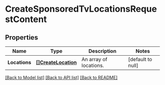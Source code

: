 # CreateSponsoredTvLocationsRequestContent

## Properties
Name | Type | Description | Notes
------------ | ------------- | ------------- | -------------
**Locations** | [**[]CreateLocation**](CreateLocation.md) | An array of locations. | [default to null]

[[Back to Model list]](../README.md#documentation-for-models) [[Back to API list]](../README.md#documentation-for-api-endpoints) [[Back to README]](../README.md)

